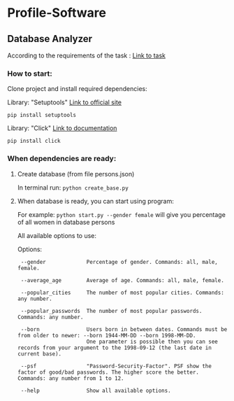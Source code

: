 # Profile-Software
## Database Analyzer

According to the requirements of the task : [Link to task](https://git.profil-software.com/recruitment-july-2020/backend/-/blob/master/README.md)


### How to start:

Clone project and install required dependencies:

Library: "Setuptools" [Link to official site](https://packaging.python.org/tutorials/installing-packages/)

```pip install setuptools```

Library: "Click" [Link to documentation](https://click.palletsprojects.com/en/7.x/)

```pip install click```

### When dependencies are ready:

1. Create database (from file persons.json)

      In terminal run: ```python create_base.py```

2. When database is ready, you can start using program:

      For example: ```python start.py --gender female``` will give you percentage of all women in database persons

    All available options to use:
    
    Options:
    
        --gender             Percentage of gender. Commands: all, male, female.
  
        --average_age        Average of age. Commands: all, male, female.
        
        --popular_cities     The number of most popular cities. Commands: any number.
        
        --popular_passwords  The number of most popular passwords. Commands: any number.
        
        --born               Users born in between dates. Commands must be from older to newer: --born 1944-MM-DD --born 1998-MM-DD.
                             One parameter is possible then you can see records from your argument to the 1998-09-12 (the last date in current base).
        
        --psf                "Password-Security-Factor". PSF show the factor of good/bad passwords. The higher score the better. Commands: any number from 1 to 12.
        
        --help               Show all available options.


 